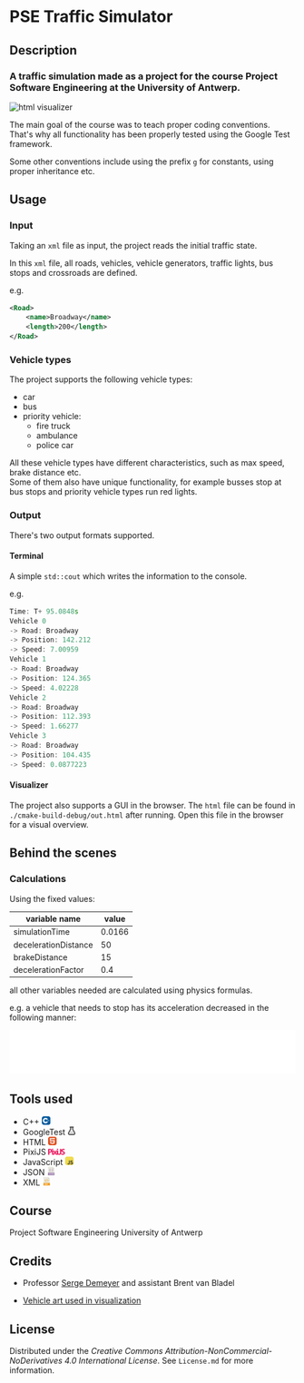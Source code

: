 # PSE Traffic Simulator

## Description

### A traffic simulation made as a project for the course Project Software Engineering at the University of Antwerp.

![html visualizer](images/htmlVisualizer.gif)

The main goal of the course was to teach proper coding conventions. That's why all functionality has been properly
tested using the Google Test framework.

Some other conventions include using the prefix `g` for constants, using proper inheritance etc.

## Usage

### Input

Taking an `xml` file as input, the project reads the initial traffic state.

In this `xml` file, all roads, vehicles, vehicle generators, traffic lights, bus stops and crossroads are defined.

e.g.

```xml
<Road>
    <name>Broadway</name>
    <length>200</length>
</Road>
```

### Vehicle types

The project supports the following vehicle types:

- car
- bus
- priority vehicle:
    - fire truck
    - ambulance
    - police car

All these vehicle types have different characteristics, such as max speed, brake distance etc. <br/>
Some of them also have unique functionality, for example busses stop at bus stops and priority vehicle types run red lights.

### Output

There's two output formats supported.

#### Terminal

A simple `std::cout` which writes the information to the console.

e.g.

```cpp
Time: T+ 95.0848s
Vehicle 0
-> Road: Broadway
-> Position: 142.212
-> Speed: 7.00959
Vehicle 1
-> Road: Broadway
-> Position: 124.365
-> Speed: 4.02228
Vehicle 2
-> Road: Broadway
-> Position: 112.393
-> Speed: 1.66277
Vehicle 3
-> Road: Broadway
-> Position: 104.435
-> Speed: 0.0877223
```

#### Visualizer

The project also supports a GUI in the browser. The `html` file can be found in `./cmake-build-debug/out.html` after
running. Open this file in the browser for a visual overview.

## Behind the scenes

### Calculations

Using the fixed values:

| variable name        | value  |
|----------------------|--------|
| simulationTime       | 0.0166 |
| decelerationDistance | 50     |
| brakeDistance        | 15     |
| decelerationFactor   | 0.4    |

all other variables needed are calculated using physics formulas.

e.g. a vehicle that needs to stop has its acceleration decreased in the following manner:

![equation1](images/equation.svg)

## Tools used

- C++ <img src="images/icons/CPP.svg" width="15">
- GoogleTest <img src="images/icons/gtest.svg" width="15">
- HTML <img src="images/icons/HTML.svg" width="15">
- PixiJS <img src="images/icons/pixijs.svg" width="30">
- JavaScript <img src="images/icons/JavaScript.svg" width="15">
- JSON  <img src="images/icons/json.png" width="15">
- XML <img src="images/icons/XML.svg" width="15">

## Course

Project Software Engineering University of Antwerp

## Credits

- Professor [Serge Demeyer](https://github.com/sergedemeyer) and assistant Brent van Bladel

- [Vehicle art used in visualization](https://pixeljoint.com/pixelart/81033.htm)

## License

Distributed under the _Creative Commons Attribution-NonCommercial-NoDerivatives 4.0 International License_.
See `License.md` for more information.